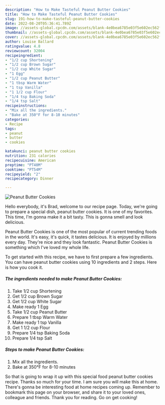```yaml
---
description: "How to Make Tasteful Peanut Butter Cookies"
title: "How to Make Tasteful Peanut Butter Cookies"
slug: 191-how-to-make-tasteful-peanut-butter-cookies
date: 2022-08-20T05:36:41.789Z
image: //assets-global.cpcdn.com/assets/blank-4e0bea6785e03f5e602ec562f230caae08da540cada707380b4fe1bbebba43da.png
thumbnail: //assets-global.cpcdn.com/assets/blank-4e0bea6785e03f5e602ec562f230caae08da540cada707380b4fe1bbebba43da.png
cover: //assets-global.cpcdn.com/assets/blank-4e0bea6785e03f5e602ec562f230caae08da540cada707380b4fe1bbebba43da.png
author: Louise Ballard
ratingvalue: 4.8
reviewcount: 32004
recipeingredient:
- "1/2 cup Shortening"
- "1/2 cup Brown Sugar"
- "1/2 cup White Sugar"
- "1 Egg"
- "1/2 cup Peanut Butter"
- "1 tbsp Warm Water"
- "1 tsp Vanilla"
- "1 1/2 cup Flour"
- "1/4 tsp Baking Soda"
- "1/4 tsp Salt"
recipeinstructions:
- "Mix all the ingredients."
- "Bake at 350°F for 8-10 minutes"
categories:
- Recipe
tags:
- peanut
- butter
- cookies

katakunci: peanut butter cookies 
nutrition: 231 calories
recipecuisine: American
preptime: "PT40M"
cooktime: "PT54M"
recipeyield: "2"
recipecategory: Dinner

---
```



![Peanut Butter Cookies](//assets-global.cpcdn.com/assets/blank-4e0bea6785e03f5e602ec562f230caae08da540cada707380b4fe1bbebba43da.png)

Hello everybody, it's Brad, welcome to our recipe page. Today, we're going to prepare a special dish, peanut butter cookies. It is one of my favorites. This time, I'm gonna make it a bit tasty. This is gonna smell and look delicious.

Peanut Butter Cookies is one of the most popular of current trending foods in the world. It's easy, it's quick, it tastes delicious. It is enjoyed by millions every day. They're nice and they look fantastic. Peanut Butter Cookies is something which I've loved my whole life.




To get started with this recipe, we have to first prepare a few ingredients. You can have peanut butter cookies using 10 ingredients and 2 steps. Here is how you cook it.

<!--inarticleads1-->

##### The ingredients needed to make Peanut Butter Cookies:

1. Take 1/2 cup Shortening
1. Get 1/2 cup Brown Sugar
1. Get 1/2 cup White Sugar
1. Make ready 1 Egg
1. Take 1/2 cup Peanut Butter
1. Prepare 1 tbsp Warm Water
1. Make ready 1 tsp Vanilla
1. Get 1 1/2 cup Flour
1. Prepare 1/4 tsp Baking Soda
1. Prepare 1/4 tsp Salt




<!--inarticleads2-->

##### Steps to make Peanut Butter Cookies:

1. Mix all the ingredients.
1. Bake at 350°F for 8-10 minutes




So that is going to wrap it up with this special food peanut butter cookies recipe. Thanks so much for your time. I am sure you will make this at home. There's gonna be interesting food at home recipes coming up. Remember to bookmark this page on your browser, and share it to your loved ones, colleague and friends. Thank you for reading. Go on get cooking!
